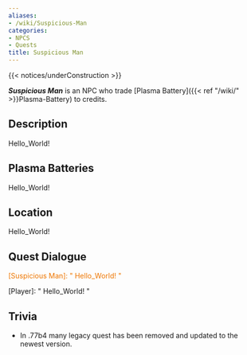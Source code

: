 ```yaml
---
aliases:
- /wiki/Suspicious-Man
categories:
- NPCS
- Quests
title: Suspicious Man
---  
```


{{< notices/underConstruction >}} 

**_Suspicious Man_** is an NPC who trade [Plasma Battery]({{< ref "/wiki/" >}}Plasma-Battery) to credits.

## Description

Hello_World!

## Plasma Batteries 

Hello_World!

## Location

Hello_World!

## Quest Dialogue 

<span style="color:#ee7600">[Suspicious Man]: " Hello_World! "</span>

[Player]: " Hello_World! "

## Trivia

- In .77b4 many legacy quest has been removed and updated to the newest version.